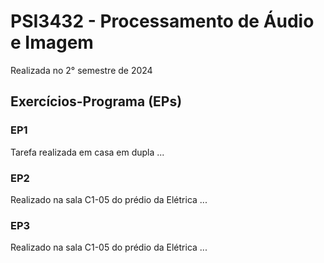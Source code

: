 # PSI3432 - Processamento de Áudio e Imagem

Realizada no 2° semestre de 2024

## Exercícios-Programa (EPs)

### EP1
Tarefa realizada em casa em dupla
...

### EP2
Realizado na sala C1-05 do prédio da Elétrica
...

### EP3
Realizado na sala C1-05 do prédio da Elétrica
...
